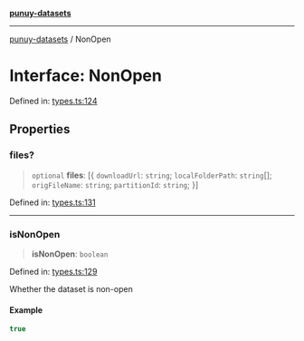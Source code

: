 [**punuy-datasets**](../README.md)

***

[punuy-datasets](../README.md) / NonOpen

# Interface: NonOpen

Defined in: [types.ts:124](https://github.com/andrefs/punuy-datasets/blob/bb746dfcae5a8272d8127b640c90c9e2c009c2f6/src/lib/types.ts#L124)

## Properties

### files?

> `optional` **files**: \[\{ `downloadUrl`: `string`; `localFolderPath`: `string`[]; `origFileName`: `string`; `partitionId`: `string`; \}\]

Defined in: [types.ts:131](https://github.com/andrefs/punuy-datasets/blob/bb746dfcae5a8272d8127b640c90c9e2c009c2f6/src/lib/types.ts#L131)

***

### isNonOpen

> **isNonOpen**: `boolean`

Defined in: [types.ts:129](https://github.com/andrefs/punuy-datasets/blob/bb746dfcae5a8272d8127b640c90c9e2c009c2f6/src/lib/types.ts#L129)

Whether the dataset is non-open

#### Example

```ts
true
```
